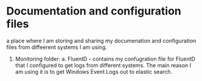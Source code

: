 # Documentation and configuration files
a place where I am storing and sharing my documenation and configuration files from diffeerent systems I am using.

1. Monitoring folder:
  a. FluentD - contains my confugration file for FluentD that I configured to get logs from different systems. The main reason I am using it is to get Windows Event Logs out to    elastic search.

